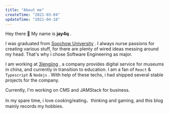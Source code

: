 ```yaml
---
title: "About me"
createTime: "2021-03-04"
updateTime: "2021-04-18"
---
```


Hey there 👋 My name is **jay4q** .

I was graduated from [Soochow University](https://www.suda.edu.cn/) . I always nurse passions for creating various stuff, for there are plenty of wired ideas messing around my head. That's why i chose Software Engineering as major.

I am working at [3lengjing](https://www.3lengjing.com/home) , a company provides digital service for museums in china, and currently in transition to education. I am a fan of `React` & `Typescript` & `Nodejs` . With help of these techs, i had shipped several stable projects for the company.

Currently, I'm working on CMS and JAMStack for business.

In my spare time, i love cooking/eating、thinking and gaming, and this blog mainly records my hobbies.
